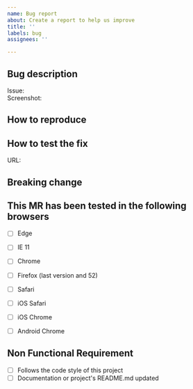 ```yaml
---
name: Bug report
about: Create a report to help us improve
title: ''
labels: bug
assignees: ''

---
```


## Bug description

<!-- What is broken -->

Issue:  
Screenshot:  

## How to reproduce

<!-- Steps to reproduce and use case -->

## How to test the fix

<!-- Steps to check the fix is OK -->

URL:  

<!-- Breaking change: -->
<!-- - Remove this block if useless -->
<!-- - If needed, explain why it is a breaking change and how it is handled in the code -->
## Breaking change

<!-- The fix is introducing a breaking change WITH backward compatibility.  -->
<!-- The fix is introducing a breaking change WITHOUT backward compatibility.   -->

<!-- /Breaking change -->

## This MR has been tested in the following browsers

- [ ] Edge
- [ ] IE 11
- [ ] Chrome
- [ ] Firefox (last version and 52)
- [ ] Safari
- [ ] iOS Safari
- [ ] iOS Chrome
- [ ] Android Chrome


## Non Functional Requirement

- [ ] Follows the code style of this project
- [ ] Documentation or project's README.md updated
